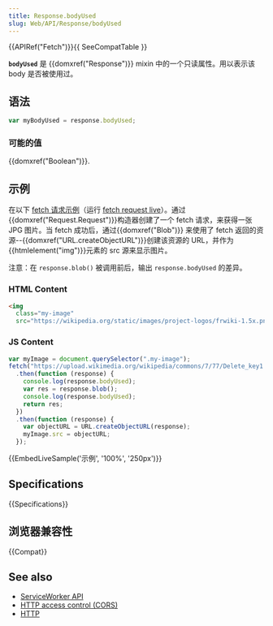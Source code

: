 ```yaml
---
title: Response.bodyUsed
slug: Web/API/Response/bodyUsed
---
```


{{APIRef("Fetch")}}{{ SeeCompatTable }}

**`bodyUsed`** 是 {{domxref("Response")}} mixin 中的一个只读属性。用以表示该 body 是否被使用过。

## 语法

```js
var myBodyUsed = response.bodyUsed;
```

### 可能的值

{{domxref("Boolean")}}.

## 示例

在以下 [fetch 请求示例](https://github.com/mdn/fetch-examples/tree/gh-pages/fetch-request)（运行 [fetch request live](http://mdn.github.io/fetch-examples/fetch-request/)）。通过{{domxref("Request.Request")}}构造器创建了一个 fetch 请求，来获得一张 JPG 图片。当 fetch 成功后，通过{{domxref("Blob")}} 来使用了 fetch 返回的资源--{{domxref("URL.createObjectURL")}}创建该资源的 URL，并作为 {{htmlelement("img")}}元素的 src 源来显示图片。

注意：在 `response.blob()` 被调用前后，输出 `response.bodyUsed` 的差异。

### HTML Content

```html
<img
  class="my-image"
  src="https://wikipedia.org/static/images/project-logos/frwiki-1.5x.png" />
```

### JS Content

```js
var myImage = document.querySelector(".my-image");
fetch("https://upload.wikimedia.org/wikipedia/commons/7/77/Delete_key1.jpg")
  .then(function (response) {
    console.log(response.bodyUsed);
    var res = response.blob();
    console.log(response.bodyUsed);
    return res;
  })
  .then(function (response) {
    var objectURL = URL.createObjectURL(response);
    myImage.src = objectURL;
  });
```

{{EmbedLiveSample('示例', '100%', '250px')}}

## Specifications

{{Specifications}}

## 浏览器兼容性

{{Compat}}

## See also

- [ServiceWorker API](/zh-CN/docs/Web/API/ServiceWorker_API)
- [HTTP access control (CORS)](/zh-CN/docs/Web/HTTP/Access_control_CORS)
- [HTTP](/zh-CN/docs/Web/HTTP)
